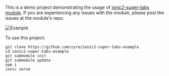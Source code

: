 This is a demo project demonstrating the usage of [ionic2-super-tabs module](https://github.com/zyra/ionic2-super-tabs). If you are experiencing any issues with the module, please post the issues at the module's repo.

![Example](https://github.com/zyra/ionic2-super-tabs-example/blob/master/example.gif?raw=true)

To use this project:
```shell
git clone https://github.com/zyra/ionic2-super-tabs-example
cd ionic2-super-tabs-example
git submodule init
git submodule update
npm i
ionic serve
```
